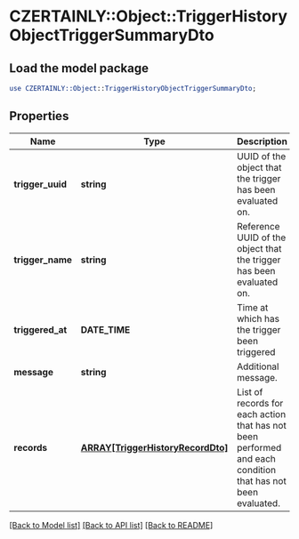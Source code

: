 # CZERTAINLY::Object::TriggerHistoryObjectTriggerSummaryDto

## Load the model package
```perl
use CZERTAINLY::Object::TriggerHistoryObjectTriggerSummaryDto;
```

## Properties
Name | Type | Description | Notes
------------ | ------------- | ------------- | -------------
**trigger_uuid** | **string** | UUID of the object that the trigger has been evaluated on. | 
**trigger_name** | **string** | Reference UUID of the object that the trigger has been evaluated on. | 
**triggered_at** | **DATE_TIME** | Time at which has the trigger been triggered | 
**message** | **string** | Additional message.  | [optional] 
**records** | [**ARRAY[TriggerHistoryRecordDto]**](TriggerHistoryRecordDto.md) | List of records for each action that has not been performed and each condition that has not been evaluated. | 

[[Back to Model list]](../README.md#documentation-for-models) [[Back to API list]](../README.md#documentation-for-api-endpoints) [[Back to README]](../README.md)


